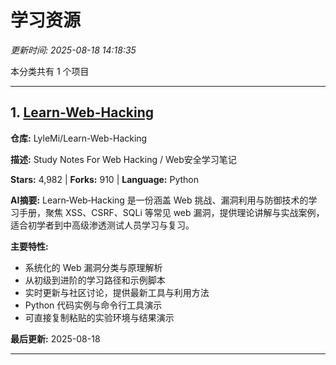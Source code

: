 # 学习资源

*更新时间: 2025-08-18 14:18:35*

本分类共有 1 个项目

---

## 1. [Learn-Web-Hacking](https://github.com/LyleMi/Learn-Web-Hacking)

**仓库:** LyleMi/Learn-Web-Hacking

**描述:** Study Notes For Web Hacking / Web安全学习笔记

**Stars:** 4,982 | **Forks:** 910 | **Language:** Python

**AI摘要:** Learn‑Web‑Hacking 是一份涵盖 Web 挑战、漏洞利用与防御技术的学习手册，聚焦 XSS、CSRF、SQLi 等常见 web 漏洞，提供理论讲解与实战案例，适合初学者到中高级渗透测试人员学习与复习。

**主要特性:**
- 系统化的 Web 漏洞分类与原理解析
- 从初级到进阶的学习路径和示例脚本
- 实时更新与社区讨论，提供最新工具与利用方法
- Python 代码实例与命令行工具演示
- 可直接复制粘贴的实验环境与结果演示

**最后更新:** 2025-08-18

---

